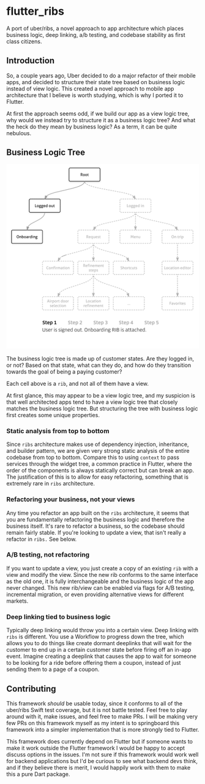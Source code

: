 # flutter_ribs

A port of uber/ribs, a novel approach to app architecture which places business logic, deep linking, a/b testing, and codebase stability as first class citizens.

## Introduction

So, a couple years ago, Uber decided to do a major refactor of their mobile apps, and decided to structure their state tree based on business logic instead of view logic. This created a novel approach to mobile app architecture that I believe is worth studying, which is why I ported it to Flutter.

At first the approach seems odd, if we build our app as a view logic tree, why would we instead try to structure it as a business logic tree? And what the heck do they mean by business logic? As a term, it can be quite nebulous.

## Business Logic Tree

![Business logic tree](./readme/business-logic.gif)

The business logic tree is made up of customer states. Are they logged in, or not? Based on that state, what can they do, and how do they transition towards the goal of being a paying customer?

Each cell above is a `rib`, and not all of them have a view.

At first glance, this may appear to be a view logic tree, and my suspicion is that well architected apps tend to have a view logic tree that closely matches the business logic tree. But structuring the tree with business logic first creates some unique properties.

### Static analysis from top to bottom

Since `ribs` architecture makes use of dependency injection, inheritance, and builder pattern, we are given very strong static analysis of the entire codebase from top to bottom. Compare this to using `context` to pass services through the widget tree, a common practice in Flutter, where the order of the components is always statically correct but can break an app. The justification of this is to allow for easy refactoring, something that is extremely rare in `ribs` architecture.

### Refactoring your business, not your views

Any time you refactor an app built on the `ribs` architecture, it seems that you are fundamentally refactoring the business logic and therefore the business itself. It's rare to refactor a business, so the codebase should remain fairly stable. If you're looking to update a view, that isn't really a refactor in `ribs.` See below.

### A/B testing, not refactoring

If you want to update a view, you just create a copy of an existing `rib` with a view and modify the view. Since the new rib conforms to the same interface as the old one, it is fully interchangeable and the business logic of the app never changed. This new rib/view can be enabled via flags for A/B testing, incremental migration, or even providing alternative views for different markets.

### Deep linking tied to business logic

Typically deep linking would throw you into a certain view. Deep linking with `ribs` is different. You use a Workflow to progress down the tree, which allows you to do things like create dormant deeplinks that will wait for the customer to end up in a certain customer state before firing off an in-app event. Imagine creating a deeplink that causes the app to wait for someone to be looking for a ride before offering them a coupon, instead of just sending them to a page of a coupon.

## Contributing

This framework *should* be usable today, since it conforms to all of the uber/ribs Swift test coverage, but it is not battle tested. Feel free to play around with it, make issues, and feel free to make PRs. I will be making very few PRs on this framework myself as my intent is to springboard this framework into a simpler implementation that is more strongly tied to Flutter.

This framework does currently depend on Flutter but if someone wants to make it work outside the Flutter framework I would be happy to accept discuss options in the issues. I'm not sure if this framework would work well for backend applications but I'd be curious to see what backend devs think, and if they believe there is merit, I would happily work with them to make this a pure Dart package.